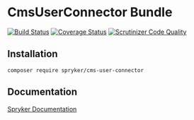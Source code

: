 # CmsUserConnector Bundle
[![Build Status](https://travis-ci.org/spryker/CmsUserConnector.svg)](https://travis-ci.org/spryker/CmsUserConnector)
[![Coverage Status](https://coveralls.io/repos/github/spryker/CmsUserConnector/badge.svg)](https://coveralls.io/github/spryker/CmsUserConnector)
[![Scrutinizer Code Quality](https://scrutinizer-ci.com/g/spryker/CmsUserConnector/badges/quality-score.png?b=master)](https://scrutinizer-ci.com/g/spryker/CmsUserConnector/?branch=master)

## Installation

```
composer require spryker/cms-user-connector
```

## Documentation

[Spryker Documentation](http://spryker.github.io)
